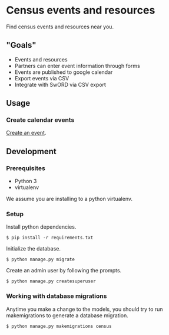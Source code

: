 # Census events and resources

Find census events and resources near you.


## "Goals"

- Events and resources
- Partners can enter event information through forms
- Events are published to google calendar
- Export events via CSV
- Integrate with SwORD via CSV export


## Usage

### Create calendar events

[Create an event](http://localhost:8000/admin/census/event/add/).


## Development


### Prerequisites

- Python 3
- virtualenv

We assume you are installing to a python virtualenv.


### Setup

Install python dependencies.

    $ pip install -r requirements.txt

Initialize the database.

    $ python manage.py migrate

Create an admin user by following the prompts.

    $ python manage.py createsuperuser


### Working with database migrations

Anytime you make a change to the models, you should try to run makemigrations to
generate a database migration.

    $ python manage.py makemigrations census
